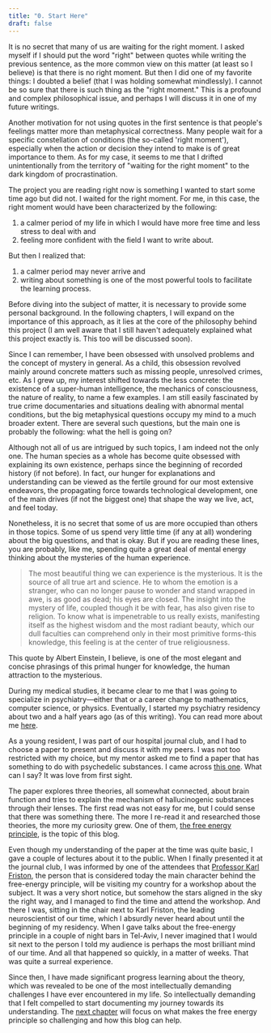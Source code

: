 ```yaml
---
title: "0. Start Here"
draft: false
---
```


It is no secret that many of us are waiting for the right moment. I asked myself if I should put the word "right" between quotes while writing the previous sentence, as the more common view on this matter (at least so I believe) is that there is no right moment. But then I did one of my favorite things: I doubted a belief (that I was holding somewhat mindlessly). I cannot be so sure that there is such thing as the "right moment." This is a profound and complex philosophical issue, and perhaps I will discuss it in one of my future writings.

Another motivation for not using quotes in the first sentence is that people's feelings matter more than metaphysical correctness. Many people wait for a specific constellation of conditions (the so-called 'right moment'), especially when the action or decision they intend to make is of great importance to them. As for my case, it seems to me that I drifted unintentionally from the territory of "waiting for the right moment" to the dark kingdom of procrastination.

The project you are reading right now is something I wanted to start some time ago but did not. I waited for the right moment. For me, in this case, the right moment would have been characterized by the following:

1. a calmer period of my life in which I would have more free time and less stress to deal with and
2. feeling more confident with the field I want to write about.

But then I realized that:

1. a calmer period may never arrive and
2. writing about something is one of the most powerful tools to facilitate the learning process.

Before diving into the subject of matter, it is necessary to provide some personal background. In the following chapters, I will expand on the importance of this approach, as it lies at the core of the philosophy behind this project (I am well aware that I still haven't adequately explained what this project exactly is. This too will be discussed soon).

Since I can remember, I have been obsessed with unsolved problems and the concept of mystery in general. As a child, this obsession revolved mainly around concrete matters such as missing people, unresolved crimes, etc. As I grew up, my interest shifted towards the less concrete: the existence of a super-human intelligence, the mechanics of consciousness, the nature of reality, to name a few examples. I am still easily fascinated by true crime documentaries and situations dealing with abnormal mental conditions, but the big metaphysical questions occupy my mind to a much broader extent. There are several such questions, but the main one is probably the following: what the hell is going on?

Although not all of us are intrigued by such topics, I am indeed not the only one. The human species as a whole has become quite obsessed with explaining its own existence, perhaps since the beginning of recorded history (if not before). In fact, our hunger for explanations and understanding can be viewed as the fertile ground for our most extensive endeavors, the propagating force towards technological development, one of the main drives (if not the biggest one) that shape the way we live, act, and feel today.

Nonetheless, it is no secret that some of us are more occupied than others in those topics. Some of us spend very little time (if any at all) wondering about the big questions, and that is okay. But if you are reading these lines, you are probably, like me, spending quite a great deal of mental energy thinking about the mysteries of the human experience.

> The most beautiful thing we can experience is the mysterious. It is the source of all true art and science. He to whom the emotion is a stranger, who can no longer pause to wonder and stand wrapped in awe, is as good as dead; his eyes are closed. The insight into the mystery of life, coupled though it be with fear, has also given rise to religion. To know what is impenetrable to us really exists, manifesting itself as the highest wisdom and the most radiant beauty, which our dull faculties can comprehend only in their most primitive forms-this knowledge, this feeling is at the center of true religiousness.

This quote by Albert Einstein, I believe, is one of the most elegant and concise phrasings of this primal hunger for knowledge, the human attraction to the mysterious.

During my medical studies, it became clear to me that I was going to specialize in psychiatry—either that or a career change to mathematics, computer science, or physics. Eventually, I started my psychiatry residency about two and a half years ago (as of this writing). You can read more about me [here](https://idankor.com/about).

As a young resident, I was part of our hospital journal club, and I had to choose a paper to present and discuss it with my peers. I was not too restricted with my choice, but my mentor asked me to find a paper that has something to do with psychedelic substances. I came across [this one](https://www.example.com). What can I say? It was love from first sight.

The paper explores three theories, all somewhat connected, about brain function and tries to explain the mechanism of hallucinogenic substances through their lenses. The first read was not easy for me, but I could sense that there was something there. The more I re-read it and researched those theories, the more my curiosity grew. One of them, [the free energy principle](https://en.wikipedia.org/wiki/Free_energy_principle), is the topic of this blog.

Even though my understanding of the paper at the time was quite basic, I gave a couple of lectures about it to the public. When I finally presented it at the journal club, I was informed by one of the attendees that [Professor Karl Friston](https://en.wikipedia.org/wiki/Karl_J._Friston), the person that is considered today the main character behind the free-energy principle, will be visiting my country for a workshop about the subject. It was a very short notice, but somehow the stars aligned in the sky the right way, and I managed to find the time and attend the workshop. And there I was, sitting in the chair next to Karl Friston, the leading neuroscientist of our time, which I absurdly never heard about until the beginning of my residency. When I gave talks about the free-energy principle in a couple of night bars in Tel-Aviv, I never imagined that I would sit next to the person I told my audience is perhaps the most brilliant mind of our time. And all that happened so quickly, in a matter of weeks. That was quite a surreal experience.

Since then, I have made significant progress learning about the theory, which was revealed to be one of the most intellectually demanding challenges I have ever encountered in my life. So intellectually demanding that I felt compelled to start documenting my journey towards its understanding. The [next chapter](/chapters/1-the-problem) will focus on what makes the free energy principle so challenging and how this blog can help.

